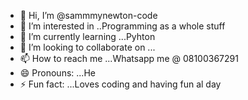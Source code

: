 - 👋 Hi, I’m @sammmynewton-code
- 👀 I’m interested in ..Programming as a whole stuff
- 🌱 I’m currently learning ...Pyhton
- 💞️ I’m looking to collaborate on ...
- 📫 How to reach me ...Whatsapp me @ 08100367291
- 😄 Pronouns: ...He
- ⚡ Fun fact: ...Loves coding and having fun al day

<!---
sammmynewton-code/sammmynewton-code is a ✨ special ✨ repository because its `README.md` (this file) appears on your GitHub profile.
You can click the Preview link to take a look at your changes.
--->
